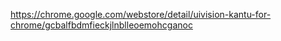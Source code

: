 https://chrome.google.com/webstore/detail/uivision-kantu-for-chrome/gcbalfbdmfieckjlnblleoemohcganoc